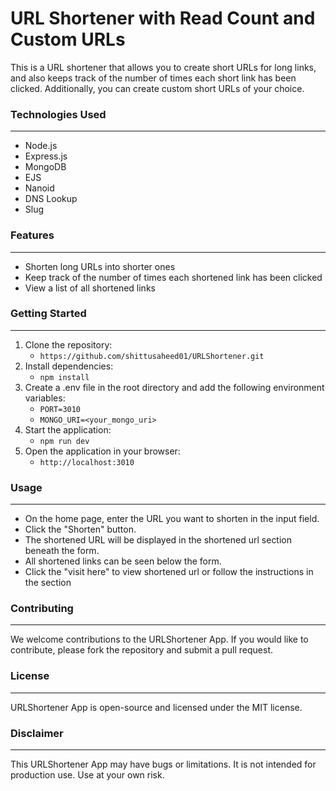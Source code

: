 # URL Shortener with Read Count and Custom URLs

This is a URL shortener that allows you to create short URLs for long links, and also keeps track of the number of times each short link has been clicked. Additionally, you can create custom short URLs of your choice.

### Technologies Used
---
- Node.js
- Express.js
- MongoDB
- EJS
- Nanoid
- DNS Lookup
- Slug

### Features
---
- Shorten long URLs into shorter ones
- Keep track of the number of times each shortened link has been clicked
- View a list of all shortened links

### Getting Started
---
1. Clone the repository:
   - `https://github.com/shittusaheed01/URLShortener.git`
2. Install dependencies:
    - `npm install`
3. Create a .env file in the root directory and add the following environment variables:
    - `PORT=3010`
    - `MONGO_URI=<your_mongo_uri>`
4. Start the application:
    - `npm run dev`
5. Open the application in your browser:
    - `http://localhost:3010`

### Usage
---

- On the home page, enter the URL you want to shorten in the input field.
- Click the "Shorten" button.
- The shortened URL will be displayed in the shortened url section beneath the form.
- All shortened links can be seen below the form.
- Click the "visit here" to view shortened url or follow   the instructions in the section

### Contributing
---
We welcome contributions to the URLShortener App. If you would like to contribute, please fork the repository and submit a pull request.

### License
---
URLShortener App is open-source and licensed under the MIT license.

### Disclaimer
---
This URLShortener App may have bugs or limitations. It is not intended for production use. Use at your own risk.
